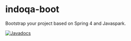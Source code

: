 # indoqa-boot
Bootstrap your project based on Spring 4 and Javaspark.

[![Javadocs](https://www.javadoc.io/badge/com.indoqa/indoqa-boot.svg)](https://www.javadoc.io/doc/com.indoqa/indoqa-boot)
